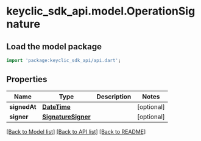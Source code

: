# keyclic_sdk_api.model.OperationSignature

## Load the model package
```dart
import 'package:keyclic_sdk_api/api.dart';
```

## Properties
Name | Type | Description | Notes
------------ | ------------- | ------------- | -------------
**signedAt** | [**DateTime**](DateTime.md) |  | [optional] 
**signer** | [**SignatureSigner**](SignatureSigner.md) |  | [optional] 

[[Back to Model list]](../README.md#documentation-for-models) [[Back to API list]](../README.md#documentation-for-api-endpoints) [[Back to README]](../README.md)


